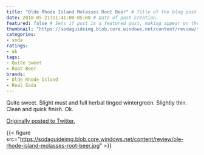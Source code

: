 ```yaml
---
title: "Olde Rhode Island Molasses Root Beer" # Title of the blog post.
date: 2018-05-21T11:41:00-05:00 # Date of post creation.
featured: false # Sets if post is a featured post, making appear on the home page side bar.
thumbnail: "https://sodaguideimg.blob.core.windows.net/content/review/thumbs/ole-rhode-island-molasses-root-beer.jpg" # Sets thumbnail image appearing inside card on homepage.
categories:
- soda
ratings:
- ok
tags:
- Quite Sweet
- Root Beer
brands:
- Olde Rhode Island
- Real Soda
---
```


Quite sweet. Slight must and full herbal tinged wintergreen. Slightly thin. Clean and quick finish. Ok.

[Originally posted to Twitter.](https://twitter.com/Cavorter/status/998604773938130944)

{{< figure src="https://sodaguideimg.blob.core.windows.net/content/review/ole-rhode-island-molasses-root-beer.jpg" >}}